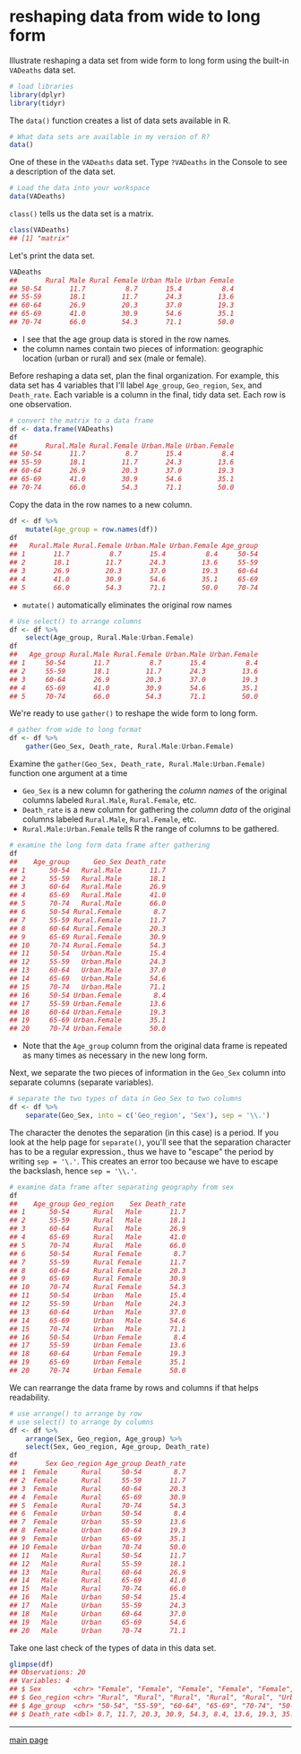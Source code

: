 
reshaping data from wide to long form
=====================================

Illustrate reshaping a data set from wide form to long form using the built-in `VADeaths` data set.

``` r
# load libraries
library(dplyr)
library(tidyr)
```

The `data()` function creates a list of data sets available in R.

``` r
# What data sets are available in my version of R? 
data()
```

One of these in the `VADeaths` data set. Type `?VADeaths` in the Console to see a description of the data set.

``` r
# Load the data into your workspace
data(VADeaths)
```

`class()` tells us the data set is a matrix.

``` r
class(VADeaths)
## [1] "matrix"
```

Let's print the data set.

``` r
VADeaths
##       Rural Male Rural Female Urban Male Urban Female
## 50-54       11.7          8.7       15.4          8.4
## 55-59       18.1         11.7       24.3         13.6
## 60-64       26.9         20.3       37.0         19.3
## 65-69       41.0         30.9       54.6         35.1
## 70-74       66.0         54.3       71.1         50.0
```

-   I see that the age group data is stored in the row names.
-   the column names contain two pieces of information: geographic location (urban or rural) and sex (male or female).

Before reshaping a data set, plan the final organization. For example, this data set has 4 variables that I'll label `Age_group`, `Geo_region`, `Sex`, and `Death_rate`. Each variable is a column in the final, tidy data set. Each row is one observation.

``` r
# convert the matrix to a data frame
df <- data.frame(VADeaths)
df
##       Rural.Male Rural.Female Urban.Male Urban.Female
## 50-54       11.7          8.7       15.4          8.4
## 55-59       18.1         11.7       24.3         13.6
## 60-64       26.9         20.3       37.0         19.3
## 65-69       41.0         30.9       54.6         35.1
## 70-74       66.0         54.3       71.1         50.0
```

Copy the data in the row names to a new column.

``` r
df <- df %>%
    mutate(Age_group = row.names(df))
df
##   Rural.Male Rural.Female Urban.Male Urban.Female Age_group
## 1       11.7          8.7       15.4          8.4     50-54
## 2       18.1         11.7       24.3         13.6     55-59
## 3       26.9         20.3       37.0         19.3     60-64
## 4       41.0         30.9       54.6         35.1     65-69
## 5       66.0         54.3       71.1         50.0     70-74
```

-   `mutate()` automatically eliminates the original row names

``` r
# Use select() to arrange columns
df <- df %>%
    select(Age_group, Rural.Male:Urban.Female)
df
##   Age_group Rural.Male Rural.Female Urban.Male Urban.Female
## 1     50-54       11.7          8.7       15.4          8.4
## 2     55-59       18.1         11.7       24.3         13.6
## 3     60-64       26.9         20.3       37.0         19.3
## 4     65-69       41.0         30.9       54.6         35.1
## 5     70-74       66.0         54.3       71.1         50.0
```

We're ready to use `gather()` to reshape the wide form to long form.

``` r
# gather from wide to long format
df <- df %>%
    gather(Geo_Sex, Death_rate, Rural.Male:Urban.Female)
```

Examine the `gather(Geo_Sex, Death_rate, Rural.Male:Urban.Female)` function one argument at a time

-   `Geo_Sex` is a new column for gathering the *column names* of the original columns labeled `Rural.Male`, `Rural.Female`, etc.
-   `Death_rate` is a new column for gathering the *column data* of the original columns labeled `Rural.Male`, `Rural.Female`, etc.
-   `Rural.Male:Urban.Female` tells R the range of columns to be gathered.

``` r
# examine the long form data frame after gathering
df
##    Age_group      Geo_Sex Death_rate
## 1      50-54   Rural.Male       11.7
## 2      55-59   Rural.Male       18.1
## 3      60-64   Rural.Male       26.9
## 4      65-69   Rural.Male       41.0
## 5      70-74   Rural.Male       66.0
## 6      50-54 Rural.Female        8.7
## 7      55-59 Rural.Female       11.7
## 8      60-64 Rural.Female       20.3
## 9      65-69 Rural.Female       30.9
## 10     70-74 Rural.Female       54.3
## 11     50-54   Urban.Male       15.4
## 12     55-59   Urban.Male       24.3
## 13     60-64   Urban.Male       37.0
## 14     65-69   Urban.Male       54.6
## 15     70-74   Urban.Male       71.1
## 16     50-54 Urban.Female        8.4
## 17     55-59 Urban.Female       13.6
## 18     60-64 Urban.Female       19.3
## 19     65-69 Urban.Female       35.1
## 20     70-74 Urban.Female       50.0
```

-   Note that the `Age_group` column from the original data frame is repeated as many times as necessary in the new long form.

Next, we separate the two pieces of information in the `Geo_Sex` column into separate columns (separate variables).

``` r
# separate the two types of data in Geo_Sex to two columns
df <- df %>%
    separate(Geo_Sex, into = c('Geo_region', 'Sex'), sep = '\\.')
```

The character the denotes the separation (in this case) is a period. If you look at the help page for `separate()`, you'll see that the separation character has to be a regular expression., thus we have to "escape" the period by writing `sep = '\.'`. This creates an error too because we have to escape the backslash, hence `sep = '\\.'`.

``` r
# examine data frame after separating geography from sex
df
##    Age_group Geo_region    Sex Death_rate
## 1      50-54      Rural   Male       11.7
## 2      55-59      Rural   Male       18.1
## 3      60-64      Rural   Male       26.9
## 4      65-69      Rural   Male       41.0
## 5      70-74      Rural   Male       66.0
## 6      50-54      Rural Female        8.7
## 7      55-59      Rural Female       11.7
## 8      60-64      Rural Female       20.3
## 9      65-69      Rural Female       30.9
## 10     70-74      Rural Female       54.3
## 11     50-54      Urban   Male       15.4
## 12     55-59      Urban   Male       24.3
## 13     60-64      Urban   Male       37.0
## 14     65-69      Urban   Male       54.6
## 15     70-74      Urban   Male       71.1
## 16     50-54      Urban Female        8.4
## 17     55-59      Urban Female       13.6
## 18     60-64      Urban Female       19.3
## 19     65-69      Urban Female       35.1
## 20     70-74      Urban Female       50.0
```

We can rearrange the data frame by rows and columns if that helps readability.

``` r
# use arrange() to arrange by row 
# use select() to arrange by columns
df <- df %>%
    arrange(Sex, Geo_region, Age_group) %>%
    select(Sex, Geo_region, Age_group, Death_rate)
df
##       Sex Geo_region Age_group Death_rate
## 1  Female      Rural     50-54        8.7
## 2  Female      Rural     55-59       11.7
## 3  Female      Rural     60-64       20.3
## 4  Female      Rural     65-69       30.9
## 5  Female      Rural     70-74       54.3
## 6  Female      Urban     50-54        8.4
## 7  Female      Urban     55-59       13.6
## 8  Female      Urban     60-64       19.3
## 9  Female      Urban     65-69       35.1
## 10 Female      Urban     70-74       50.0
## 11   Male      Rural     50-54       11.7
## 12   Male      Rural     55-59       18.1
## 13   Male      Rural     60-64       26.9
## 14   Male      Rural     65-69       41.0
## 15   Male      Rural     70-74       66.0
## 16   Male      Urban     50-54       15.4
## 17   Male      Urban     55-59       24.3
## 18   Male      Urban     60-64       37.0
## 19   Male      Urban     65-69       54.6
## 20   Male      Urban     70-74       71.1
```

Take one last check of the types of data in this data set.

``` r
glimpse(df)
## Observations: 20
## Variables: 4
## $ Sex        <chr> "Female", "Female", "Female", "Female", "Female", "...
## $ Geo_region <chr> "Rural", "Rural", "Rural", "Rural", "Rural", "Urban...
## $ Age_group  <chr> "50-54", "55-59", "60-64", "65-69", "70-74", "50-54...
## $ Death_rate <dbl> 8.7, 11.7, 20.3, 30.9, 54.3, 8.4, 13.6, 19.3, 35.1,...
```

------------------------------------------------------------------------

[main page](../README.md)
